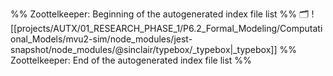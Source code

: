 %% Zoottelkeeper: Beginning of the autogenerated index file list  %%
🗂️ ![[projects/AUTX/01_RESEARCH_PHASE_1/P6.2_Formal_Modeling/Computational_Models/mvu2-sim/node_modules/jest-snapshot/node_modules/@sinclair/typebox/_typebox|_typebox]]
%% Zoottelkeeper: End of the autogenerated index file list  %%
